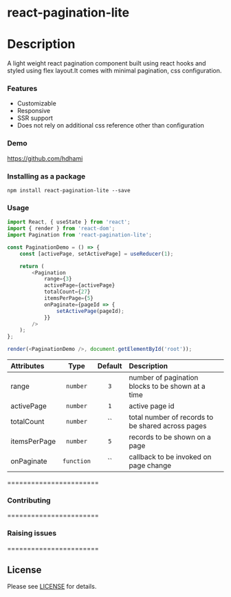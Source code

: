 # react-pagination-lite

# Description

A light weight react pagination component built using react hooks and styled using flex layout.It comes with minimal pagination, css configuration.

### Features

-   Customizable
-   Responsive
-   SSR support
-   Does not rely on additional css reference other than configuration

### Demo

<https://github.com/hdhami>

### Installing as a package

`npm install react-pagination-lite --save`

### Usage

```javascript
import React, { useState } from 'react';
import { render } from 'react-dom';
import Pagination from 'react-pagination-lite';

const PaginationDemo = () => {
    const [activePage, setActivePage] = useReducer(1);

    return (
        <Pagination
            range={3}
            activePage={activePage}
            totalCount={27}
            itemsPerPage={5}
            onPaginate={pageId => {
                setActivePage(pageId);
            }}
        />
    );
};

render(<PaginationDemo />, document.getElementById('root'));
```

| Attributes |   Type   | Default  | Description                                                                |
| :--------- | :------: | :------: | :------------------------------------------------------------------------- |
| range   | `number`    |  `3`     | number of pagination blocks to be shown at a time                          |
| activePage | `number` |   `1`    |  active page id                                                            |
| totalCount | `number` | ``       | total number of records to be shared across pages                          |
| itemsPerPage | `number` | `5`    | records to be shown on a page                                              |
| onPaginate | `function` | ``     | callback to be invoked on page change                                      |

=======================

### Contributing

=======================

### Raising issues

=======================

## License

Please see [LICENSE] for details.

[license]: https://github.com/hdhami/react-pagination-lite/blob/master/LICENSE
